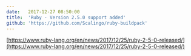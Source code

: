 ```yaml
---
date:	2017-12-27 08:50:00
title:	'Ruby - Version 2.5.0 support added'
github: 'https://github.com/Scalingo/ruby-buildpack'
---
```


[https://www.ruby-lang.org/en/news/2017/12/25/ruby-2-5-0-released/](https://www.ruby-lang.org/en/news/2017/12/25/ruby-2-5-0-released/)
